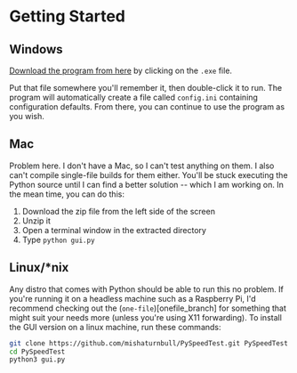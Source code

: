 # Getting Started

## Windows

[Download the program from here](windows_master) by clicking on the `.exe` file.

Put that file somewhere you'll remember it, then double-click it to run.  The program will automatically create a file called `config.ini` containing configuration defaults.  From there, you can continue to use the program as you wish.

## Mac

Problem here.  I don't have a Mac, so I can't test anything on them.  I also can't compile single-file builds for them either.  You'll be stuck executing the Python source until I can find a better solution -- which I am working on.  In the mean time, you can do this:

1. Download the zip file from the left side of the screen
2. Unzip it
3. Open a terminal window in the extracted directory
4. Type `python gui.py`

## Linux/\*nix

Any distro that comes with Python should be able to run this no problem.  If you're running it on a headless machine such as a Raspberry Pi, I'd recommend checking out the (`one-file`)[onefile_branch] for something that might suit your needs more (unless you're using X11 forwarding).  To install the GUI version on a linux machine, run these commands:

```bash
git clone https://github.com/mishaturnbull/PySpeedTest.git PySpeedTest
cd PySpeedTest
python3 gui.py
```



[windows_master]: https://github.com/mishaturnbull/PySpeedTest/releases/latest "Latest release for Windows x64"
[onefile_banch]: https://github.com/mishaturnbull/PySpeedTest/tree/one-file "Terminal version"